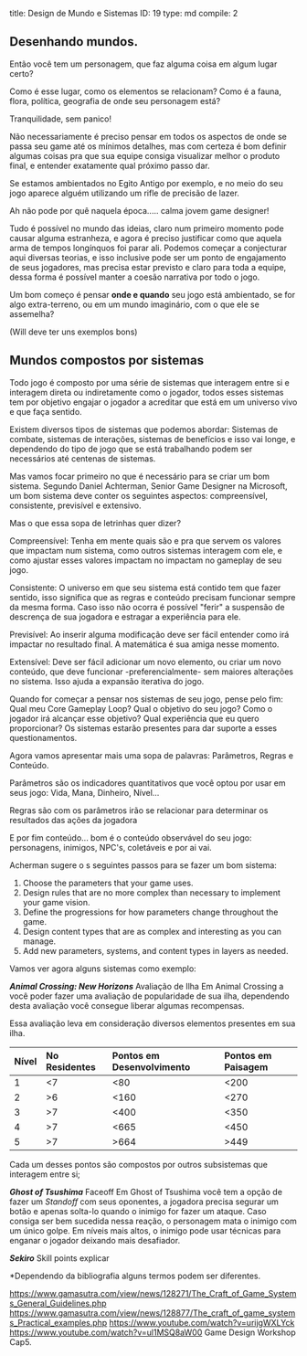 title:          Design de Mundo e Sistemas
ID:             19
type:           md
compile:        2


##  Desenhando mundos.

Então você tem um personagem, que faz alguma coisa em algum lugar certo?

Como é esse lugar, como os elementos se relacionam? Como é a fauna, flora, política, geografia de onde seu personagem está?

Tranquilidade, sem panico!

Não necessariamente é preciso pensar em todos os aspectos de onde se passa seu game até os mínimos detalhes, mas com certeza é bom definir algumas coisas pra que sua equipe consiga visualizar melhor o produto final, e entender exatamente qual próximo passo dar.

Se estamos ambientados no Egito Antigo por exemplo, e no meio do seu jogo aparece alguém utilizando um rifle de precisão de lazer.

Ah não pode por quê naquela época..... calma jovem game designer! 

Tudo é possível no mundo das ideias, claro num primeiro momento pode causar alguma estranheza, e agora é preciso justificar como que aquela arma de tempos longínquos foi parar ali. Podemos começar a conjecturar aqui diversas teorias, e isso inclusive pode ser um ponto de engajamento de seus jogadores, mas precisa estar previsto e claro para toda a equipe, dessa forma é possível manter a coesão narrativa por todo o jogo.

Um bom começo é pensar **onde e quando** seu jogo está ambientado, se for algo extra-terreno, ou em um mundo imaginário, com o que ele se assemelha?

(Will deve ter uns exemplos bons)





##  Mundos compostos por sistemas

Todo jogo é composto por uma série de sistemas que interagem entre si e interagem direta ou indiretamente como o jogador, todos esses sistemas tem por objetivo engajar o jogador a acreditar que está em um universo vivo e que faça sentido. 

Existem diversos tipos de sistemas que podemos abordar: Sistemas de combate, sistemas de interações, sistemas de benefícios e isso vai longe, e dependendo do tipo de jogo que se está trabalhando podem ser necessários até centenas de sistemas.

Mas vamos focar primeiro no que é necessário para se criar um bom sistema. Segundo Daniel Achterman, Senior Game Designer na Microsoft, um bom sistema deve conter os seguintes aspectos: compreensível, consistente, previsível e extensivo.

Mas o que essa sopa de letrinhas quer dizer? 

Compreensível:
Tenha em mente quais são e pra que servem os valores que impactam num sistema, como outros sistemas interagem com ele, e como ajustar esses valores impactam no impactam no gameplay de seu jogo.

Consistente:
O universo em que seu sistema está contido tem que fazer sentido, isso significa que as regras e conteúdo precisam funcionar sempre da mesma forma. Caso isso não ocorra é possível "ferir" a suspensão de descrença de sua jogadora e estragar a experiência para ele.

Previsível: 
Ao inserir alguma modificação deve ser fácil entender como irá impactar no resultado final. A matemática é sua amiga nesse momento.

Extensível: 
Deve ser fácil adicionar um novo elemento, ou criar um novo conteúdo, que deve funcionar -preferencialmente- sem maiores alterações no sistema. Isso ajuda a expansão iterativa do jogo.

Quando for começar a pensar nos sistemas de seu jogo, pense pelo fim: Qual meu Core Gameplay Loop? Qual o objetivo do seu jogo? Como o jogador irá alcançar esse objetivo? Qual experiência que eu quero proporcionar? Os sistemas estarão presentes para dar suporte a esses questionamentos. 

Agora vamos apresentar mais uma sopa de palavras: Parâmetros, Regras e Conteúdo.

Parâmetros são os indicadores quantitativos que você optou por usar em seus jogo: Vida, Mana, Dinheiro, Nível...

Regras são com os parâmetros irão se relacionar para determinar os resultados das ações da jogadora


E por fim conteúdo... bom é o conteúdo observável do seu jogo: personagens, inimigos, NPC's, coletáveis e por ai vai.

Acherman sugere o	s seguintes passos para se fazer um bom sistema:

1. Choose the parameters that your game uses.
2. Design rules that are no more complex than necessary to implement your game vision.
3. Define the progressions for how parameters change throughout the game.
4. Design content types that are as complex and interesting as you can manage.
5. Add new parameters, systems, and content types in layers as needed.


Vamos ver agora alguns sistemas como exemplo:

_**Animal Crossing: New Horizons**_
Avaliação de Ilha
Em Animal Crossing a você poder fazer uma avaliação de popularidade de sua ilha, dependendo desta avaliação você consegue liberar algumas recompensas.

Essa avaliação leva em consideração diversos elementos presentes em sua ilha. 

|Nível|No Residentes|Pontos em Desenvolvimento|Pontos em Paisagem|
|:----|:-----------------|:---------------------------------|:-----------------------|
|1|<7|<80|<200|
|2|>6|<160|<270|
|3|>7|<400|<350|
|4|>7|<665|<450|
|5|>7|>664|>449|

Cada um desses pontos são compostos por outros subsistemas que interagem entre si;

_**Ghost of Tsushima**_
Faceoff
Em Ghost of Tsushima você tem a opção de fazer um _Standoff_ com seus oponentes, a jogadora precisa segurar um botão e apenas solta-lo quando o inimigo for fazer um ataque. Caso consiga ser bem sucedida nessa reação, o personagem mata o inimigo com um único golpe. Em níveis mais altos, o inimigo pode usar técnicas para enganar o jogador deixando mais desafiador.

_**Sekiro**_
Skill points explicar







*Dependendo da bibliografia alguns termos podem ser diferentes.

https://www.gamasutra.com/view/news/128271/The_Craft_of_Game_Systems_General_Guidelines.php
https://www.gamasutra.com/view/news/128877/The_craft_of_game_systems_Practical_examples.php
https://www.youtube.com/watch?v=urijgWXLYck
https://www.youtube.com/watch?v=ul1MSQ8aW00
Game Design Workshop Cap5.